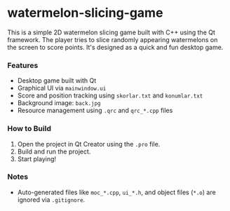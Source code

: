 # watermelon-slicing-game
This is a simple 2D watermelon slicing game built with C++ using the Qt framework. The player tries to slice randomly appearing watermelons on the screen to score points. It's designed as a quick and fun desktop game.

### Features
- Desktop game built with Qt
- Graphical UI via `mainwindow.ui`
- Score and position tracking using `skorlar.txt` and `konumlar.txt`
- Background image: `back.jpg`
- Resource management using `.qrc` and `qrc_*.cpp` files

### How to Build
1. Open the project in Qt Creator using the `.pro` file.
2. Build and run the project.
3. Start playing!

### Notes
- Auto-generated files like `moc_*.cpp`, `ui_*.h`, and object files (`*.o`) are ignored via `.gitignore`.
